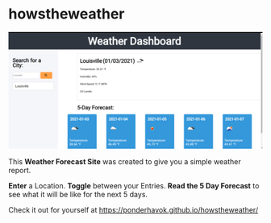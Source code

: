 # howstheweather

![alt text](assets/Screenshot.png)

This **Weather Forecast Site** was created to give you a simple weather report.

**Enter** a Location. 
**Toggle** between your Entries.
**Read the 5 Day Forecast** to see what it will be like for the next 5 days.

Check it out for yourself at https://ponderhavok.github.io/howstheweather/
